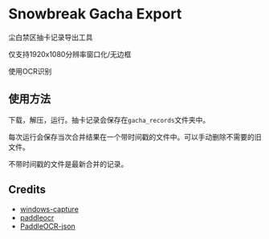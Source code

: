 # Snowbreak Gacha Export

尘白禁区抽卡记录导出工具

仅支持1920x1080分辨率窗口化/无边框

使用OCR识别

## 使用方法

下载，解压，运行。抽卡记录会保存在`gacha_records`文件夹中。

每次运行会保存当次合并结果在一个带时间戳的文件中。可以手动删除不需要的旧文件。

不带时间戳的文件是最新合并的记录。

## Credits

- [windows-capture](https://github.com/NiiightmareXD/windows-capture)
- [paddleocr](https://github.com/OverflowCat/paddleocr)
- [PaddleOCR-json](https://github.com/hiroi-sora/PaddleOCR-json)
